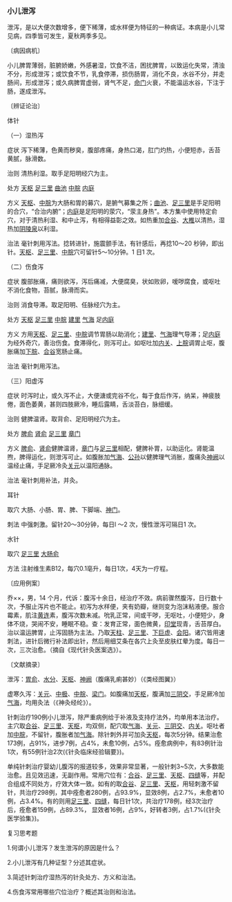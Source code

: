 ### 小儿泄泻

泄泻，是以大便次数增多，便下稀薄，或水样便为特征的一种病证。本病是小儿常见病，四季皆可发生，夏秋两季多见。

〔病因病机〕

小儿脾胃薄弱，脏腑娇嫩，外感暑湿，饮食不洁，困扰脾胃，以致运化失常，清浊不分，形成泄泻；或饮食不节，乳食停滞，损伤肠胃，消化不良，水谷不分，并走肠间，形成泄泻；或久病脾胃虚弱，肾气不足，[命门](https://www.gmzyjc.com/read/zjs/zjs3.2.2-0.0.1.3.4.md)火衰，不能温运水谷，下注于肠，遂成泄泻。

〔辨证论治〕

体针

（一）湿热泻

症状  泻下稀薄，色黄而秽臭，腹部疼痛，身热口渴，肛门灼热，小便短赤，舌苔黄腻，脉滑数。

治则  清热利湿。取手足阳明经穴为主。

处方  [天枢](https://www.gmzyjc.com/read/zjs/zjs3.1.1-3-0.1.3.3.25.md)  [足三里](https://www.gmzyjc.com/read/zjs/zjs3.1.1-3-0.1.3.3.36.md)  [曲池](https://www.gmzyjc.com/read/zjs/zjs3.1.1-3-0.1.2.3.11.md)  [中脘](https://www.gmzyjc.com/read/zjs/zjs3.2.1-0.1.1.3.11.md)  [内庭](https://www.gmzyjc.com/read/zjs/zjs3.1.1-3-0.1.3.3.44.md)

方义  [天枢](https://www.gmzyjc.com/read/zjs/zjs3.1.1-3-0.1.3.3.25.md)、[中脘](https://www.gmzyjc.com/read/zjs/zjs3.2.1-0.1.1.3.11.md)为大肠和胃的募穴，是腑气募集之所；[曲池](https://www.gmzyjc.com/read/zjs/zjs3.1.1-3-0.1.2.3.11.md)、[足三里](https://www.gmzyjc.com/read/zjs/zjs3.1.1-3-0.1.3.3.36.md)是手足阳明的合穴，“合治内腑”；[内庭](https://www.gmzyjc.com/read/zjs/zjs3.1.1-3-0.1.3.3.44.md)是足阳明的荥穴，“荥主身热”。本方集中使用特定俞穴，对于清热利湿、和中止泻，有相得益彰之效。如热重加[合谷](https://www.gmzyjc.com/read/zjs/zjs3.1.1-3-0.1.2.3.4.md)、[大椎](https://www.gmzyjc.com/read/zjs/zjs3.2.2-0.0.1.3.14.md)以清热，湿热加[阴陵泉](https://www.gmzyjc.com/read/zjs/zjs3.1.4-6-0.0.1.3.9.md)以利湿。

治法  毫针刺用泻法。捻转进针，施震颤手法，有针感后，再捻10～20 秒钟，即出针。[天枢](https://www.gmzyjc.com/read/zjs/zjs3.1.1-3-0.1.3.3.25.md)、[足三里](https://www.gmzyjc.com/read/zjs/zjs3.1.1-3-0.1.3.3.36.md)、[中脘](https://www.gmzyjc.com/read/zjs/zjs3.2.1-0.1.1.3.11.md)穴可留针5～10分钟。1 日1 次。

（二）伤食泻

症状  腹部胀痛，痛则欲泻，泻后痛减，大便腐臭，状如败卵，嗳哕腐食，或呕吐不消化食物，苔腻，脉滑而实。

治则  消食导滞。取足阳明、任脉经穴为主。

处方  [天枢](https://www.gmzyjc.com/read/zjs/zjs3.1.1-3-0.1.3.3.25.md)  [足三里](https://www.gmzyjc.com/read/zjs/zjs3.1.1-3-0.1.3.3.36.md)  [中脘](https://www.gmzyjc.com/read/zjs/zjs3.2.1-0.1.1.3.11.md)  [建里](https://www.gmzyjc.com/read/zjs/zjs3.2.1-0.1.1.3.10.md)  [气海](https://www.gmzyjc.com/read/zjs/zjs3.2.1-0.1.1.3.6.md)  足[内庭](https://www.gmzyjc.com/read/zjs/zjs3.1.1-3-0.1.3.3.44.md)

方义  方用[天枢](https://www.gmzyjc.com/read/zjs/zjs3.1.1-3-0.1.3.3.25.md)、[足三里](https://www.gmzyjc.com/read/zjs/zjs3.1.1-3-0.1.3.3.36.md)、[中脘](https://www.gmzyjc.com/read/zjs/zjs3.2.1-0.1.1.3.11.md)调节胃肠以助消化；[建里](https://www.gmzyjc.com/read/zjs/zjs3.2.1-0.1.1.3.10.md)、[气海](https://www.gmzyjc.com/read/zjs/zjs3.2.1-0.1.1.3.6.md)理气导滞；足[内庭](https://www.gmzyjc.com/read/zjs/zjs3.1.1-3-0.1.3.3.44.md)为经外奇穴，善治伤食。食滞得化，则泻可止。如呕吐加[内关](https://www.gmzyjc.com/read/zjs/zjs3.1.9-12-0.0.1.3.6.md)、[上脘](https://www.gmzyjc.com/read/zjs/zjs3.2.1-0.1.1.3.12.md)调胃止呕，腹胀痛加[下脘](https://www.gmzyjc.com/read/zjs/zjs3.2.1-0.1.1.3.9.md)、[合谷](https://www.gmzyjc.com/read/zjs/zjs3.1.1-3-0.1.2.3.4.md)宽肠止痛。

治法  毫针刺用泻法。

（三）阳虚泻

症状  时泻时止，或久泻不止，大便溏或完谷不化，每于食后作泻，纳呆，神疲肢倦，面色萎黄，甚则四肢厥冷，睡后露睛，舌淡苔白，脉细缓。

治则  健脾温肾。取背俞、足阳明经穴为主。

处方  [脾俞](https://www.gmzyjc.com/read/zjs/zjs3.1.7-8-0.0.1.3.20.md)  [肾俞](https://www.gmzyjc.com/read/zjs/zjs3.1.7-8-0.0.1.3.23.md)  [足三里](https://www.gmzyjc.com/read/zjs/zjs3.1.1-3-0.1.3.3.36.md)  [章门](https://www.gmzyjc.com/read/zjs/zjs3.1.9-12-0.0.4.3.13.md)

方义  [脾俞](https://www.gmzyjc.com/read/zjs/zjs3.1.7-8-0.0.1.3.20.md)、[肾俞](https://www.gmzyjc.com/read/zjs/zjs3.1.7-8-0.0.1.3.23.md)健脾温肾，[章门](https://www.gmzyjc.com/read/zjs/zjs3.1.9-12-0.0.4.3.13.md)与[足三里](https://www.gmzyjc.com/read/zjs/zjs3.1.1-3-0.1.3.3.36.md)相配，健脾补胃，以助运化。肾能温煦，脾得运化，则泄泻可止。如腹胀加[气海](https://www.gmzyjc.com/read/zjs/zjs3.2.1-0.1.1.3.6.md)、[公孙](https://www.gmzyjc.com/read/zjs/zjs3.1.4-6-0.0.1.3.4.md)以健脾理气消胀，腹痛灸[神阙](https://www.gmzyjc.com/read/zjs/zjs3.2.1-0.1.1.3.7.md)以温经止痛，手足厥冷灸[关元](https://www.gmzyjc.com/read/zjs/zjs3.2.1-0.1.1.3.4.md)以温阳通脉。

治法  毫针刺用补法，并灸。

耳针

取穴  大肠、小肠、胃、脾、下脚端、[神门](https://www.gmzyjc.com/read/zjs/zjs3.1.4-6-0.0.2.3.7.md)。

刺法  中强刺激。留针20～30分钟，每日l ～2 次，慢性泄泻可隔日1 次。

水针

取穴  [足三里](https://www.gmzyjc.com/read/zjs/zjs3.1.1-3-0.1.3.3.36.md)  [大肠俞](https://www.gmzyjc.com/read/zjs/zjs3.1.7-8-0.0.1.3.25.md)

方法  注射维生素B12，每穴0.1亳升，每日1次，4天为一疗程。

〔应用例案〕

乔××，男，14 个月，代诉：腹泻十余日，经治疗不效。病前骤然腹泻，日行数十次，予服止泻片也不能止。初泻为水样便，夹有奶瓣，继则变为泡沫粘液便。服合霉素，肌注[黄连](https://www.gmzyjc.com/read/bc/bc03-0.2.2.0.0.md)素，腹泻次数未减。吮乳正常，间或干哕，无呕吐，小便短少，身体不烧，哭闹不安，睡眠不稳。查：发育正常，面色微黄，[印堂](https://www.gmzyjc.com/read/zjs/zjs3.4-0.1.1.2.0.md)现青，舌苔厚白。治以温运脾胃，止泻固肠为主法。乃取[天柱](https://www.gmzyjc.com/read/zjs/zjs3.1.7-8-0.0.1.3.10.md)、[足三里](https://www.gmzyjc.com/read/zjs/zjs3.1.1-3-0.1.3.3.36.md)、[下巨虚](https://www.gmzyjc.com/read/zjs/zjs3.1.1-3-0.1.3.3.39.md)、[会阳](https://www.gmzyjc.com/read/zjs/zjs3.1.7-8-0.0.1.3.35.md)。诸穴皆用速刺法，进针后微行补法即出针，然后用细艾条在各穴上灸至皮肤红晕为度。每日一次，三次治愈。（摘自《现代针灸医案选》）。

〔文献摘录〕

泄泻：[胃俞](https://www.gmzyjc.com/read/zjs/zjs3.1.7-8-0.0.1.3.21.md)、[水分](https://www.gmzyjc.com/read/zjs/zjs3.2.1-0.1.1.3.8.md)、[天枢](https://www.gmzyjc.com/read/zjs/zjs3.1.1-3-0.1.3.3.25.md)、[神阙](https://www.gmzyjc.com/read/zjs/zjs3.2.1-0.1.1.3.7.md)（腹痛乳痢甚妙）（《类经图翼》）

虚寒久泻：[关元](https://www.gmzyjc.com/read/zjs/zjs3.2.1-0.1.1.3.4.md)、[中极](https://www.gmzyjc.com/read/zjs/zjs3.2.1-0.1.1.3.3.md)、[中脘](https://www.gmzyjc.com/read/zjs/zjs3.2.1-0.1.1.3.11.md)、[梁门](https://www.gmzyjc.com/read/zjs/zjs3.1.1-3-0.1.3.3.21.md)。如腹痛加[天枢](https://www.gmzyjc.com/read/zjs/zjs3.1.1-3-0.1.3.3.25.md)，腹满加[三阴交](https://www.gmzyjc.com/read/zjs/zjs3.1.4-6-0.0.1.3.6.md)，手足厥冷加[气海](https://www.gmzyjc.com/read/zjs/zjs3.2.1-0.1.1.3.6.md)，均用灸法（《神灸经纶》）。

针刺治疗190例小儿泄泻，除严重病例给于补液及支持疗法外，均单用本法治疗。主穴取[合谷](https://www.gmzyjc.com/read/zjs/zjs3.1.1-3-0.1.2.3.4.md)、[足三里](https://www.gmzyjc.com/read/zjs/zjs3.1.1-3-0.1.3.3.36.md)、[天枢](https://www.gmzyjc.com/read/zjs/zjs3.1.1-3-0.1.3.3.25.md)，均双侧，配穴取[气海](https://www.gmzyjc.com/read/zjs/zjs3.2.1-0.1.1.3.6.md)、[关元](https://www.gmzyjc.com/read/zjs/zjs3.2.1-0.1.1.3.4.md)、[三阴交](https://www.gmzyjc.com/read/zjs/zjs3.1.4-6-0.0.1.3.6.md)、[内关](https://www.gmzyjc.com/read/zjs/zjs3.1.9-12-0.0.1.3.6.md)。呕吐者加[中脘](https://www.gmzyjc.com/read/zjs/zjs3.2.1-0.1.1.3.11.md)，不留针，腹胀者加[气海](https://www.gmzyjc.com/read/zjs/zjs3.2.1-0.1.1.3.6.md)。除针刺外并可加灸[天枢](https://www.gmzyjc.com/read/zjs/zjs3.1.1-3-0.1.3.3.25.md)，每次5分钟。结果治愈173例，占91%，进步7例，占4%，未愈10例，占5%。痊愈病例中，有83例针治1次，有55例针治2次(《针灸临床经验辑要》)。

单纯针刺治疗婴幼儿腹泻的报道较多，效果非常显著，一般针刺3~5次，大多数能治愈。且见效迅速，无副作用。常用穴位有：[合谷](https://www.gmzyjc.com/read/zjs/zjs3.1.1-3-0.1.2.3.4.md)、[足三里](https://www.gmzyjc.com/read/zjs/zjs3.1.1-3-0.1.3.3.36.md)、[天枢](https://www.gmzyjc.com/read/zjs/zjs3.1.1-3-0.1.3.3.25.md)、[四缝](https://www.gmzyjc.com/read/zjs/zjs3.4-0.1.4.2.0.md)等，并配合组成不同处方，疗效大体一致。如有的取[合谷](https://www.gmzyjc.com/read/zjs/zjs3.1.1-3-0.1.2.3.4.md)、[足三里](https://www.gmzyjc.com/read/zjs/zjs3.1.1-3-0.1.3.3.36.md)、[天枢](https://www.gmzyjc.com/read/zjs/zjs3.1.1-3-0.1.3.3.25.md)，用轻刺激不留针，共治疗298例，其中痊愈者280例，占93.9%，显效8例，占2.7%，未愈者10例，占3.4%。有的则用[足三里](https://www.gmzyjc.com/read/zjs/zjs3.1.1-3-0.1.3.3.36.md)、[四缝](https://www.gmzyjc.com/read/zjs/zjs3.4-0.1.4.2.0.md)，每日针1次，共治疗178例，经3次治疗后，痊愈者159例，占89.3%， 显效者16例，占9%，好转者3例，占1.7%(《针灸医学验集》)。

复习思考题

1.何谓小儿泄泻？发生泄泻的原因是什么？

2.小儿泄泻有几种证型？分述其症状。

3.简述针刺治疗湿热泻的针灸处方、方义和治法。

4.伤食泻常用哪些穴位治疗？概述其治则和治法。
